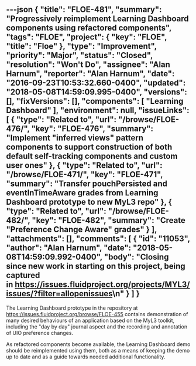 ---json
{
  "title": "FLOE-481",
  "summary": "Progressively reimplement Learning Dashboard components using refactored components",
  "tags": "FLOE",
  "project": {
    "key": "FLOE",
    "title": "Floe"
  },
  "type": "Improvement",
  "priority": "Major",
  "status": "Closed",
  "resolution": "Won't Do",
  "assignee": "Alan Harnum",
  "reporter": "Alan Harnum",
  "date": "2016-09-23T10:53:32.660-0400",
  "updated": "2018-05-08T14:59:09.995-0400",
  "versions": [],
  "fixVersions": [],
  "components": [
    "Learning Dashboard"
  ],
  "environment": null,
  "issueLinks": [
    {
      "type": "Related to",
      "url": "/browse/FLOE-476/",
      "key": "FLOE-476",
      "summary": "Implement \"inferred views\" pattern components to support construction of both default self-tracking components and custom user ones"
    },
    {
      "type": "Related to",
      "url": "/browse/FLOE-471/",
      "key": "FLOE-471",
      "summary": "Transfer pouchPersisted and eventInTimeAware grades from Learning Dashboard prototype to new MyL3 repo"
    },
    {
      "type": "Related to",
      "url": "/browse/FLOE-482/",
      "key": "FLOE-482",
      "summary": "Create \"Preference Change Aware\" grades"
    }
  ],
  "attachments": [],
  "comments": [
    {
      "id": "11053",
      "author": "Alan Harnum",
      "date": "2018-05-08T14:59:09.992-0400",
      "body": "Closing since new work in starting on this project, being captured in <https://issues.fluidproject.org/projects/MYL3/issues/?filter=allopenissues>\n"
    }
  ]
}
---
The Learning Dashboard prototype in the repository at <https://issues.fluidproject.org/browse/FLOE-455> contains demonstration of many desired behaviours of an application based on the MyL3 toolkit, including the "day by day" journal aspect and the recording and annotation of UIO preference changes.

As refactored components become available, the Learning Dashboard demo should be reimplemented using them, both as a means of keeping the demo up to date and as a guide towards needed additional functionality.

        
